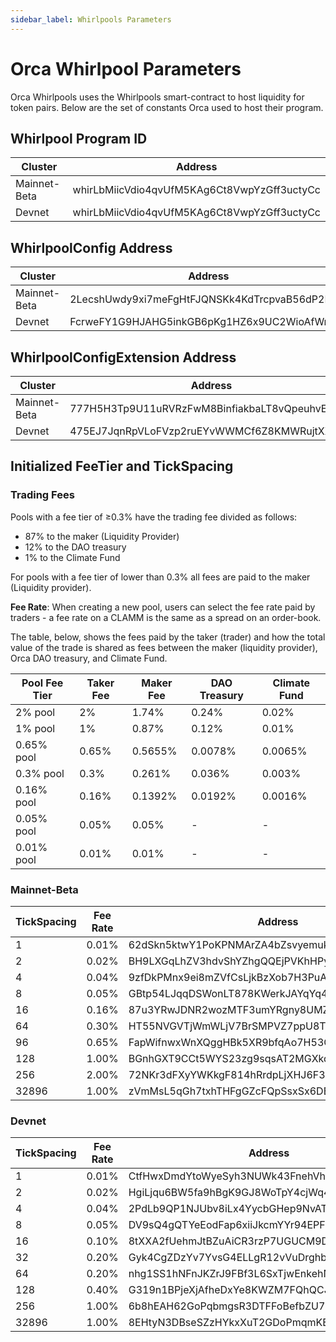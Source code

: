 ```yaml
---
sidebar_label: Whirlpools Parameters
---
```


# Orca Whirlpool Parameters
Orca Whirlpools uses the Whirlpools smart-contract to host liquidity for token pairs. Below are the set of constants Orca used to host their program.

## Whirlpool Program ID
| Cluster       | Address                                          |
|---------------|--------------------------------------------------|
| Mainnet-Beta  | whirLbMiicVdio4qvUfM5KAg6Ct8VwpYzGff3uctyCc      |
| Devnet        | whirLbMiicVdio4qvUfM5KAg6Ct8VwpYzGff3uctyCc      |

## WhirlpoolConfig Address
| Cluster       | Address                                         |
|---------------|-------------------------------------------------|
| Mainnet-Beta  | 2LecshUwdy9xi7meFgHtFJQNSKk4KdTrcpvaB56dP2NQ    |
| Devnet        | FcrweFY1G9HJAHG5inkGB6pKg1HZ6x9UC2WioAfWrGkR    |

## WhirlpoolConfigExtension Address
| Cluster       | Address                                         |
|---------------|-------------------------------------------------|
| Mainnet-Beta  | 777H5H3Tp9U11uRVRzFwM8BinfiakbaLT8vQpeuhvEiH    |
| Devnet        | 475EJ7JqnRpVLoFVzp2ruEYvWWMCf6Z8KMWRujtXXNSU    |

## Initialized FeeTier and TickSpacing

### Trading Fees
Pools with a fee tier of  ≥0.3% have the trading fee divided as follows: 
- 87% to the maker (Liquidity Provider)
- 12% to the DAO treasury
- 1% to the Climate Fund

For pools with a fee tier of lower than 0.3% all fees are paid to the maker (Liquidity provider).

**Fee Rate**: When creating a new pool, users can select the fee rate paid by traders - a fee rate on a CLAMM is the same as a spread on an order-book.

The table, below, shows the fees paid by the taker (trader) and how the total value of the trade is shared as fees between the maker (liquidity provider), Orca DAO treasury, and Climate Fund. 

| Pool Fee Tier | Taker Fee | Maker Fee | DAO Treasury | Climate Fund |
|---------------|-----------|-----------|--------------|--------------|
| 2% pool       | 2%        | 1.74%     | 0.24%        | 0.02%        |
| 1% pool       | 1%        | 0.87%     | 0.12%        | 0.01%        |
| 0.65% pool    | 0.65%     | 0.5655%   | 0.0078%      | 0.0065%      |
| 0.3% pool     | 0.3%      | 0.261%    | 0.036%       | 0.003%       |
| 0.16% pool    | 0.16%     | 0.1392%   | 0.0192%      | 0.0016%      |
| 0.05% pool    | 0.05%     | 0.05%     | -            | -            |
| 0.01% pool    | 0.01%     | 0.01%     | -            | -            |

### Mainnet-Beta
| TickSpacing | Fee Rate | Address                                      |
|-------------|----------|----------------------------------------------|
| 1           | 0.01%    | 62dSkn5ktwY1PoKPNMArZA4bZsvyemuknWUnnQ2ATTuN |
| 2           | 0.02%    | BH9LXGqLhZV3hdvShYZhgQQEjPVKhHPyHwjnsxjETFRr |
| 4           | 0.04%    | 9zfDkPMnx9ei8mZVfCsLjkBzXob7H3PuAhabmUVAiuJF |
| 8           | 0.05%    | GBtp54LJqqDSWonLT878KWerkJAYqYq4jasZ1UYs8wfD |
| 16          | 0.16%    | 87u3YRwJDNR2wozMTF3umYRgny8UMZ2mHN3UBTSXm8Ho |
| 64          | 0.30%    | HT55NVGVTjWmWLjV7BrSMPVZ7ppU8T2xE5nCAZ6YaGad |
| 96          | 0.65%    | FapWifnwxWnXQggHBk5XR9bfqAo7H53Gm3ph9Rnb8UTy |
| 128         | 1.00%    | BGnhGXT9CCt5WYS23zg9sqsAT2MGXkq7VSwch9pML82W |
| 256         | 2.00%    | 72NKr3dFXyYWKkgF814hRrdpLjXHJ6F3DwUXxFmAYmp4 |
| 32896       | 1.00%    | zVmMsL5qGh7txhTHFgGZcFQpSsxSx6DBLJ3u113PBer  |

### Devnet
| TickSpacing | Fee Rate | Address                                      |
|-------------|----------|----------------------------------------------|
| 1           | 0.01%    | CtfHwxDmdYtoWyeSyh3NUWk43FnehVhhtwuYdWwZcVyt |
| 2           | 0.02%    | HgiLjqu6BW5fa9hBgK9GJ8WoTpY4cjWq47RjazbfzbSH |
| 4           | 0.04%    | 2PdLb9QP1NJUbv8iLx4YycbGHep9NvATpqbt7A7BvFEp |
| 8           | 0.05%    | DV9sQ4gQTYeEodFap6xiiJkcmYYr94EPFmu7gWXaQTym |
| 16          | 0.10%    | 8tXXA2fUehmJtBZuAiCR3rzP7UGUCM9DCVyM4G8PL1R9 |
| 32          | 0.20%    | Gyk4CgZDzYv7YvsG4ELLgR12vVuDrghb6EFhSM1gerRj |
| 64          | 0.20%    | nhg1SS1hNFnJKZrJ9FBf3L6SxTjwEnkehN7dmAbg25t  |
| 128         | 0.40%    | G319n1BPjeXjAfheDxYe8KWZM7FQhQCJerWRK2nZYtiJ |
| 256         | 1.00%    | 6b8hEAH62GoPqbmgsR3DTFFoBefbZU7hE24uNXHPHR7i |
| 32896       | 1.00%    | 8EHtyN3DBseSZzHYkxXuT2GDoPmqmKEtbbaNrabFZhdL |
